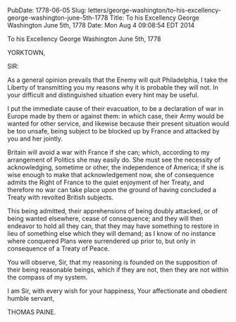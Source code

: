 PubDate: 1778-06-05
Slug: letters/george-washington/to-his-excellency-george-washington-june-5th-1778
Title: To his Excellency George Washington  June 5th, 1778
Date: Mon Aug  4 09:08:54 EDT 2014

   To his Excellency George Washington  June 5th, 1778

   YORKTOWN,

   SIR:

   As a general opinion prevails that the Enemy will quit Philadelphia, I
   take the Liberty of transmitting you my reasons why it is probable they
   will not. In your difficult and distinguished situation every hint may be
   useful.

   I put the immediate cause of their evacuation, to be a declaration of war
   in Europe made by them or against them: in which case, their Army would be
   wanted for other service, and likewise because their present situation
   would be too unsafe, being subject to be blocked up by France and attacked
   by you and her jointly.

   Britain will avoid a war with France if she can; which, according to my
   arrangement of Politics she may easily do. She must see the necessity of
   acknowledging, sometime or other, the independence of America; if she is
   wise enough to make that acknowledgement now, she of consequence admits
   the Right of France to the quiet enjoyment of her Treaty, and therefore no
   war can take place upon the ground of having concluded a Treaty with
   revolted British subjects.

   This being admitted, their apprehensions of being doubly attacked, or of
   being wanted elsewhere, cease of consequence; and they will then endeavor
   to hold all they can, that they may have something to restore in lieu of
   something else which they will demand; as I know of no instance where
   conquered Plans were surrendered up prior to, but only in consequence of a
   Treaty of Peace.

   You will observe, Sir, that my reasoning is founded on the supposition of
   their being reasonable beings, which if they are not, then they are not
   within the compass of my system.

   I am Sir, with every wish for your happiness, Your affectionate and
   obedient humble servant,

   THOMAS PAINE.


